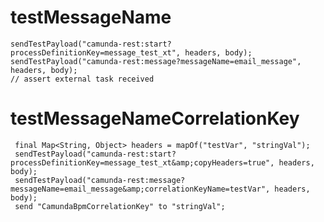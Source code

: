 # testMessageName
    sendTestPayload("camunda-rest:start?processDefinitionKey=message_test_xt", headers, body);
    sendTestPayload("camunda-rest:message?messageName=email_message", headers, body);
    // assert external task received
    
# testMessageNameCorrelationKey
     final Map<String, Object> headers = mapOf("testVar", "stringVal");
     sendTestPayload("camunda-rest:start?processDefinitionKey=message_test_xt&amp;copyHeaders=true", headers, body);
     sendTestPayload("camunda-rest:message?messageName=email_message&amp;correlationKeyName=testVar", headers, body);
     send "CamundaBpmCorrelationKey" to "stringVal";
